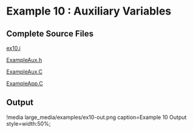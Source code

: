 # Example 10 : Auxiliary Variables

[](---)

## Complete Source Files

[ex10.i](https://github.com/idaholab/moose/blob/devel/examples/ex10_aux/ex10.i)

[ExampleAux.h](https://github.com/idaholab/moose/blob/devel/examples/ex10_aux/include/auxkernels/ExampleAux.h)

[ExampleAux.C](https://github.com/idaholab/moose/blob/devel/examples/ex10_aux/src/auxkernels/ExampleAux.C)

[ExampleApp.C](https://github.com/idaholab/moose/blob/devel/examples/ex10_aux/src/base/ExampleApp.C)

[](---)

## Output

!media large_media/examples/ex10-out.png
       caption=Example 10 Output
       style=width:50%;

